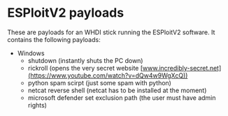 # ESPloitV2 payloads
These are payloads for an WHDI stick running the ESPloitV2 software.
It contains the following payloads:

- Windows
	- shutdown (instantly shuts the PC down)
	- rickroll (opens the very secret website [www.incredibly-secret.net](https://www.youtube.com/watch?v=dQw4w9WgXcQ))
	- python spam scirpt (just some spam with python)
	- netcat reverse shell (netcat has to be installed at the moment)
	- microsoft defender set exclusion path (the user must have admin rights)